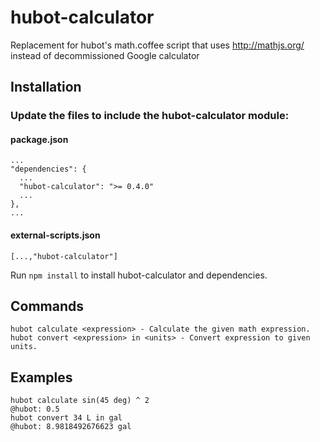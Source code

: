 hubot-calculator
================

Replacement for hubot's math.coffee script that uses http://mathjs.org/ instead of decommissioned Google calculator

## Installation

### Update the files to include the hubot-calculator module:

#### package.json
    ...
    "dependencies": {
      ...
      "hubot-calculator": ">= 0.4.0"
      ...
    },
    ...

#### external-scripts.json
    [...,"hubot-calculator"]

Run `npm install` to install hubot-calculator and dependencies.

Commands
-----
```
hubot calculate <expression> - Calculate the given math expression.
hubot convert <expression> in <units> - Convert expression to given units.
```

Examples
-----
```
hubot calculate sin(45 deg) ^ 2
@hubot: 0.5
hubot convert 34 L in gal
@hubot: 8.9818492676623 gal
```
